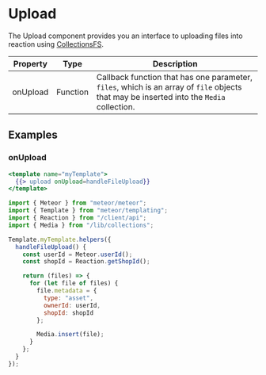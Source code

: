 # Upload

The Upload component provides you an interface to uploading files into reaction using [CollectionsFS](https://github.com/CollectionFS/Meteor-CollectionFS).

| Property | Type     | Description                                                                                                                              |
| -------- | -------- | ---------------------------------------------------------------------------------------------------------------------------------------- |
| onUpload | Function | Callback function that has one parameter, `files`, which is an array of `file` objects that may be inserted into the `Media` collection. |

## Examples

### onUpload

```handlebars
<template name="myTemplate">
  {{> upload onUpload=handleFileUpload}}
</template>
```

```js
import { Meteor } from "meteor/meteor";
import { Template } from "meteor/templating";
import { Reaction } from "/client/api";
import { Media } from "/lib/collections";

Template.myTemplate.helpers({
  handleFileUpload() {
    const userId = Meteor.userId();
    const shopId = Reaction.getShopId();

    return (files) => {
      for (let file of files) {
        file.metadata = {
          type: "asset",
          ownerId: userId,
          shopId: shopId
        };

        Media.insert(file);
      }
    };
  }
});
```
